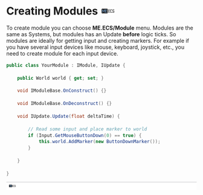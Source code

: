 # Creating Modules [![](Logo-Tiny.png)](/../../#glossary)
To create module you can choose **ME.ECS/Module** menu.
Modules are the same as Systems, but modules has an Update **before** logic ticks. So modules are ideally for getting input and creating markers.
For example if you have several input devices like mouse, keyboard, joystick, etc., you need to create module for each input device.
```csharp
public class YourModule : IModule, IUpdate {
    
    public World world { get; set; }
    
    void IModuleBase.OnConstruct() {}
    
    void IModuleBase.OnDeconstruct() {}
    
    void IUpdate.Update(float deltaTime) {
        
        // Read some input and place marker to world
        if (Input.GetMouseButtonDown(0) == true) {
            this.world.AddMarker(new ButtonDownMarker());
        }
        
    }
    
}
```

[![](Footer.png)](/../../#glossary)
